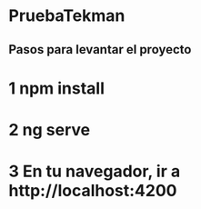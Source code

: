 # PruebaTekman

## Pasos para levantar el proyecto

# 1 npm install

# 2 ng serve

# 3 En tu navegador, ir a http://localhost:4200
